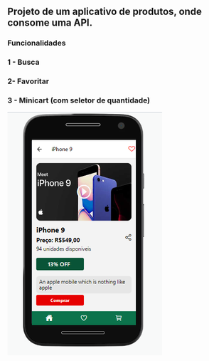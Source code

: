 ## Projeto de um aplicativo de produtos, onde consome uma API. 
### Funcionalidades
### 1 - Busca
### 2- Favoritar
### 3 - Minicart (com seletor de quantidade)
![Tela de produto](./screenshots/image1.png)
